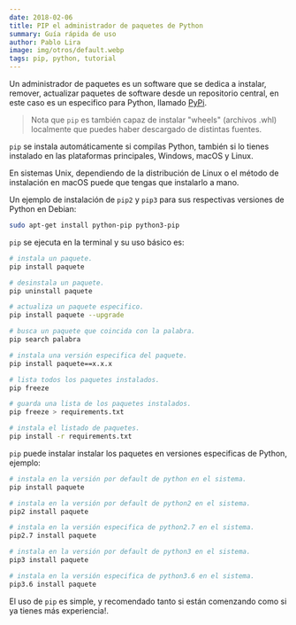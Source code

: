 ```yaml
---
date: 2018-02-06
title: PIP el administrador de paquetes de Python
summary: Guía rápida de uso
author: Pablo Lira
image: img/otros/default.webp
tags: pip, python, tutorial
---
```


Un administrador de paquetes es un software que se dedica a instalar, remover,
actualizar paquetes de software desde un repositorio central, en este caso es
un especifico para Python, llamado [PyPi](https://pypi.org).

> Nota que `pip` es también capaz de instalar "wheels" (archivos .whl)
> localmente que puedes haber descargado de distintas fuentes.

`pip` se instala automáticamente si compilas Python, también si lo tienes
instalado en las plataformas principales, Windows, macOS y Linux.

En sistemas Unix, dependiendo de la distribución de Linux o el método de
instalación en macOS puede que tengas que instalarlo a mano.

Un ejemplo de instalación de `pip2` y `pip3` para sus respectivas
versiones de Python en Debian:

```bash
sudo apt-get install python-pip python3-pip
```

`pip` se ejecuta en la terminal y su uso básico es:

```bash
# instala un paquete.
pip install paquete

# desinstala un paquete.
pip uninstall paquete

# actualiza un paquete especifico.
pip install paquete --upgrade

# busca un paquete que coincida con la palabra.
pip search palabra

# instala una versión especifica del paquete.
pip install paquete==x.x.x

# lista todos los paquetes instalados.
pip freeze

# guarda una lista de los paquetes instalados.
pip freeze > requirements.txt

# instala el listado de paquetes.
pip install -r requirements.txt
```

`pip` puede instalar instalar los paquetes en versiones especificas de Python,
ejemplo:

```bash
# instala en la versión por default de python en el sistema.
pip install paquete

# instala en la versión por default de python2 en el sistema.
pip2 install paquete

# instala en la versión especifica de python2.7 en el sistema.
pip2.7 install paquete

# instala en la versión por default de python3 en el sistema.
pip3 install paquete

# instala en la versión especifica de python3.6 en el sistema.
pip3.6 install paquete
```

El uso de `pip` es simple, y recomendado tanto si están comenzando como si ya
tienes más experiencia!.
